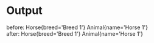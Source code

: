 # Output

before: Horse{breed='Breed 1'} Animal{name='Horse 1'} <br>
after: Horse{breed='Breed 1'} Animal{name='Horse 1'}

